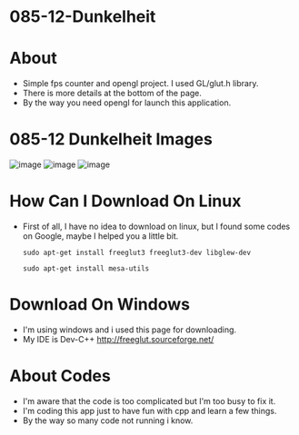 # 085-12-Dunkelheit
# About
- Simple fps counter and opengl project.
  I used GL/glut.h library.
- There is more details at the bottom of the page.
- By the way you need opengl for launch this application.




# 085-12 Dunkelheit Images
![image](https://user-images.githubusercontent.com/66999194/136713500-e0b83adc-aa81-46ee-bda0-613b6e9bd119.png)
![image](https://user-images.githubusercontent.com/66999194/138516401-5a041acc-15a9-48bf-b0e7-b90edab00a1e.png)
![image](https://user-images.githubusercontent.com/66999194/138516522-38a2c747-14eb-422a-bf35-c28f40a98d9b.png)

# How Can I Download On Linux
- First of all, I have no idea to download on linux, but I found some codes on Google, maybe I helped you a little bit.

  ```sudo apt-get install freeglut3 freeglut3-dev libglew-dev```
  
  ```sudo apt-get install mesa-utils```

# Download On Windows
- I'm using windows and i used this page for downloading.
- My IDE is Dev-C++
  http://freeglut.sourceforge.net/
  
# About Codes
- I'm aware that the code is too complicated but I'm too busy to fix it. 
- I'm coding this app just to have fun with cpp and learn a few things.
- By the way so many code not running i know.
